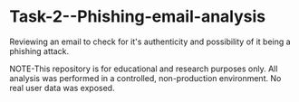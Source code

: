 # Task-2--Phishing-email-analysis
Reviewing an email to check for it's authenticity and possibility of it being a phishing attack.


NOTE-This repository is for educational and research purposes only. All analysis was performed in a controlled, non-production environment. No real user data was exposed.
